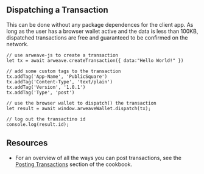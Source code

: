 ## Dispatching a Transaction
This can be done without any package dependences for the client app. As long as the user has a browser wallet active and the data is less than 100KB, dispatched transactions are free and guaranteed to be confirmed on the network.

```js:no-line-numbers
// use arweave-js to create a transaction
let tx = await arweave.createTransaction({ data:"Hello World!" })

// add some custom tags to the transaction
tx.addTag('App-Name', 'PublicSquare')
tx.addTag('Content-Type', 'text/plain')
tx.addTag('Version', '1.0.1')
tx.addTag('Type', 'post')

// use the browser wallet to dispatch() the transaction
let result = await window.arweaveWallet.dispatch(tx);

// log out the transactino id
console.log(result.id);
```

## Resources
* For an overview of all the ways you can post transactions, see the [Posting Transactions](../../concepts/postTransaction.md) section of the cookbook.